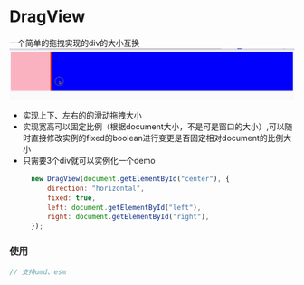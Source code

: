 # DragView

一个简单的拖拽实现的div的大小互换
![](demo.gif)

+ 实现上下、左右的的滑动拖拽大小
+ 实现宽高可以固定比例（根据document大小，不是可是窗口的大小）,可以随时直接修改实例的fixed的boolean进行变更是否固定相对document的比例大小
+ 只需要3个div就可以实例化一个demo
  ```js
    new DragView(document.getElementById("center"), {
        direction: "horizontal",
        fixed: true,
        left: document.getElementById("left"),
        right: document.getElementById("right"),
    });
  ```

### 使用

```js
// 支持umd、esm


```